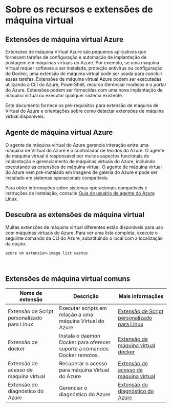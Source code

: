 <properties
 pageTitle="Recursos e extensões de máquina virtual | Microsoft Azure"
 description="Saiba quais extensões estão disponíveis para Azure máquinas virtuais, agrupadas por quais eles fornecem ou melhorar."
 services="virtual-machines-linux"
 documentationCenter=""
 authors="neilpeterson"
 manager="timlt"
 editor=""
 tags="azure-service-management,azure-resource-manager"/>

<tags
 ms.service="virtual-machines-linux"
 ms.devlang="na"
 ms.topic="article"
 ms.tgt_pltfrm="vm-linux"
 ms.workload="infrastructure-services"
 ms.date="09/22/2016"
 ms.author="nepeters"/>

# <a name="about-virtual-machine-extensions-and-features"></a>Sobre os recursos e extensões de máquina virtual

## <a name="azure-vm-extensions"></a>Extensões de máquina virtual Azure

Extensões de máquina Virtual Azure são pequenos aplicativos que fornecem tarefas de configuração e automação de implantação de postagem em máquinas virtuais do Azure. Por exemplo, se uma máquina Virtual requer software a ser instalada, proteção antivírus ou configuração de Docker, uma extensão de máquina virtual pode ser usada para concluir essas tarefas. Extensões de máquina virtual Azure podem ser executadas utilizando a CLI do Azure, PowerShell, recurso Gerenciar modelos e o portal do Azure. Extensões podem ser fornecidas com uma nova implantação de máquina virtual ou executar qualquer sistema existente.

Este documento fornece os pré-requisitos para extensão de máquina de Virtual do Azure e orientações sobre como detectar extensões de máquina virtual disponíveis. 

## <a name="azure-vm-agent"></a>Agente de máquina virtual Azure

O agente de máquina virtual do Azure gerencia interação entre uma máquina de Virtual do Azure e o controlador de tecidos do Azure. O agente de máquina virtual é responsável por muitos aspectos funcionais de implantação e gerenciamento de máquinas virtuais do Azure, incluindo executando as extensões de máquina virtual. O agente de máquina virtual do Azure vem pré-instalado em imagens de galeria do Azure e pode ser instalado em sistemas operacionais compatíveis. 

Para obter informações sobre sistemas operacionais compatíveis e instruções de instalação, consulte [Guia de usuário de agente do Azure Linux](./virtual-machines-linux-agent-user-guide.md).

## <a name="discover-vm-extensions"></a>Descubra as extensões de máquina virtual

Muitas extensões de máquina virtual diferentes estão disponíveis para uso com máquinas virtuais do Azure. Para ver uma lista completa, execute o seguinte comando da CLI do Azure, substituindo o local com a localização da opção.

```none
azure vm extension-image list westus
```

<br />

## <a name="common-vm-extensions"></a>Extensões de máquina virtual comuns

|Nome de extensão   |Descrição   |Mais informações   |
|---|---|---|
|Extensão de Script personalizado para Linux  | Executar scripts em relação a uma máquina Virtual do Azure  |[Extensão de Script personalizado para Linux](./virtual-machines-linux-extensions-customscript.md)   |
|Extensão de docker |Instala o daemon Docker para oferecer suporte a comandos Docker remotos.  | [Extensão de máquina virtual docker](./virtual-machines-linux-dockerextension.md)  |
|Extensão de acesso de máquina virtual | Recuperar o acesso para máquina Virtual do Azure  |[Extensão de acesso de máquina virtual](https://github.com/Azure/azure-linux-extensions/tree/master/VMAccess) |
|Extensão do diagnóstico do Azure |Gerenciar o diagnóstico do Azure |[Extensão do diagnóstico do Azure](https://azure.microsoft.com/blog/windows-azure-virtual-machine-monitoring-with-wad-extension/) |

